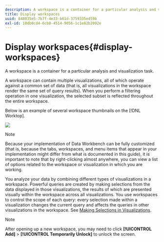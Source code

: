 ```yaml
---
description: A workspace is a container for a particular analysis and visualization task.
title: Display workspaces
uuid: 848035e5-7b7f-4e33-b61d-3759335e459b
exl-id: 18db0cd4-6cb0-4514-9056-1c1e82b2092e
---
```

# Display workspaces{#display-workspaces}

A workspace is a container for a particular analysis and visualization task.

 A workspace can contain multiple visualizations, all of which operate against a common set of data (that is, all visualizations in the workspace render the same set of query results). When you perform a filtering operation in one visualization, the selected subset is reflected throughout the entire workspace.

Below is an example of several workspace thumbnails on the [!DNL Worktop].

![](assets/client-wksp.png)

>[!NOTE]
>
>Because your implementation of Data Workbench can be fully customized (that is, because the tabs, workspaces, and menu items that appear in your implementation might differ from what is documented in this guide), it is important to note that by right-clicking almost anywhere, you can view a list of options related to the workspace or visualization in which you are working.

You analyze your data by combining different types of visualizations in a workspace. Powerful queries are created by making selections from the data displayed in those visualizations, the results of which are presented visually within the workspace across all visualizations. You use workspaces to control the scope of each query: every selection made within a visualization changes the current query and affects the queries in other visualizations in the workspace. See [Making Selections in Visualizations](../../../home/c-get-started/c-vis/c-sel-vis/c-sel-vis.md#concept-012870ec22c7476e9afbf3b8b2515746).

>[!NOTE]
>
>After opening up a new workspace, you may need to click **[!UICONTROL Add]** > **[!UICONTROL Temporarily Unlock]** to unlock the screen.
